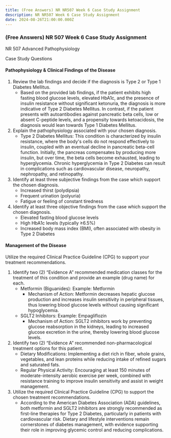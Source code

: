 ```yaml
---
title: (Free Answers) NR NR507 Week 6 Case Study Assignment
description: NR NR507 Week 6 Case Study Assignment
date: 2024-08-26T21:00:00.000Z
---
```


### (Free Answers) NR 507 Week 6 Case Study Assignment

NR 507 Advanced Pathophysiology

Case Study Questions

#### Pathophysiology & Clinical Findings of the Disease

1. Review the lab findings and decide if the diagnosis is Type 2 or Type 1 Diabetes Mellitus.
   * Based on the provided lab findings, if the patient exhibits high fasting blood glucose levels, elevated HbA1c, and the presence of insulin resistance without significant ketonuria, the diagnosis is more indicative of Type 2 Diabetes Mellitus. In contrast, if the patient presents with autoantibodies against pancreatic beta cells, low or absent C-peptide levels, and a propensity towards ketoacidosis, the diagnosis would lean towards Type 1 Diabetes Mellitus.
2. Explain the pathophysiology associated with your chosen diagnosis.
   * Type 2 Diabetes Mellitus: This condition is characterized by insulin resistance, where the body's cells do not respond effectively to insulin, coupled with an eventual decline in pancreatic beta-cell function. Initially, the pancreas compensates by producing more insulin, but over time, the beta cells become exhausted, leading to hyperglycemia. Chronic hyperglycemia in Type 2 Diabetes can result in complications such as cardiovascular disease, neuropathy, nephropathy, and retinopathy.
3. Identify at least three subjective findings from the case which support the chosen diagnosis.
   * Increased thirst (polydipsia)
   * Frequent urination (polyuria)
   * Fatigue or feeling of constant tiredness
4. Identify at least three objective findings from the case which support the chosen diagnosis.
   * Elevated fasting blood glucose levels
   * High HbA1c levels (typically ≥6.5%)
   * Increased body mass index (BMI), often associated with obesity in Type 2 Diabetes

#### Management of the Disease

Utilize the required Clinical Practice Guideline (CPG) to support your treatment recommendations.

1. Identify two (2) “Evidence A” recommended medication classes for the treatment of this condition and provide an example (drug name) for each.
   * Metformin (Biguanides): Example: Metformin
     * Mechanism of Action: Metformin decreases hepatic glucose production and increases insulin sensitivity in peripheral tissues, thus lowering blood glucose levels without causing significant hypoglycemia.
   * SGLT2 Inhibitors: Example: Empagliflozin
     * Mechanism of Action: SGLT2 inhibitors work by preventing glucose reabsorption in the kidneys, leading to increased glucose excretion in the urine, thereby lowering blood glucose levels.
2. Identify two (2) “Evidence A” recommended non-pharmacological treatment options for this patient.
   * Dietary Modifications: Implementing a diet rich in fiber, whole grains, vegetables, and lean proteins while reducing intake of refined sugars and saturated fats.
   * Regular Physical Activity: Encouraging at least 150 minutes of moderate-intensity aerobic exercise per week, combined with resistance training to improve insulin sensitivity and assist in weight management.
3. Utilize the required Clinical Practice Guideline (CPG) to support the chosen treatment recommendations.
   * According to the American Diabetes Association (ADA) guidelines, both metformin and SGLT2 inhibitors are strongly recommended as first-line therapies for Type 2 Diabetes, particularly in patients with cardiovascular risk. Dietary and lifestyle interventions remain cornerstones of diabetes management, with evidence supporting their role in improving glycemic control and reducing complications.
